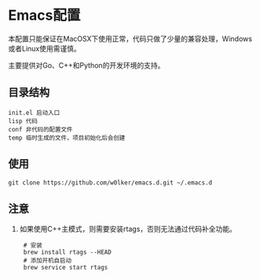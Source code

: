 # Emacs配置
本配置只能保证在MacOSX下使用正常，代码只做了少量的兼容处理，Windows或者Linux使用需谨慎。

主要提供对Go、C++和Python的开发环境的支持。

## 目录结构
	init.el 启动入口
	lisp 代码
	conf 非代码的配置文件
	temp 临时生成的文件，项目初始化后会创建

## 使用
	git clone https://github.com/w0lker/emacs.d.git ~/.emacs.d

## 注意
1. 如果使用C++主模式，则需要安装rtags，否则无法通过代码补全功能。

		# 安装
		brew install rtags --HEAD
		# 添加开机自启动
		brew service start rtags
	
